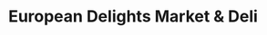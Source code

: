 ---
title: "European Delights Market & Deli"
url: /sunny-isles-beach/european-delights-market-and-deli/
shop: supermarket
---